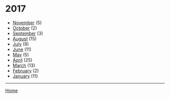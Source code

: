 # 2017

  * [November](./2017-11.md) (5)
  * [October](./2017-10.md) (2)
  * [September](./2017-09.md) (3)
  * [August](./2017-08.md) (15)
  * [July](./2017-07.md) (8)
  * [June](./2017-06.md) (11)
  * [May](./2017-05.md) (5)
  * [April](./2017-04.md) (25)
  * [March](./2017-03.md) (13)
  * [February](./2017-02.md) (2)
  * [January](./2017-01.md) (11)

----

[Home](../)
